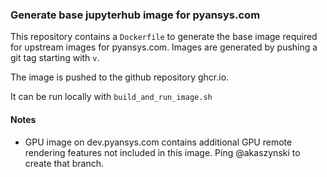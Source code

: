 ### Generate base jupyterhub image for pyansys.com

This repository contains a `Dockerfile` to generate the base image
required for upstream images for pyansys.com.  Images are generated by
pushing a git tag starting with `v`.

The image is pushed to the github repository ghcr.io.

It can be run locally with `build_and_run_image.sh`

#### Notes
 - GPU image on dev.pyansys.com contains additional GPU remote
   rendering features not included in this image.  Ping @akaszynski to
   create that branch.
